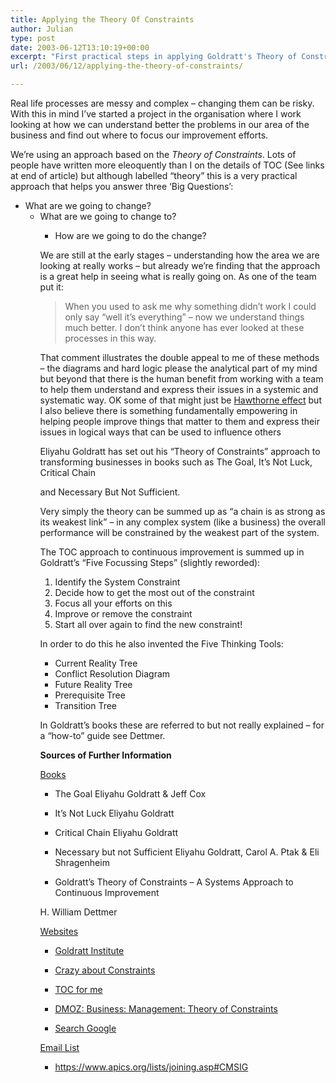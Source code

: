 ```yaml
---
title: Applying the Theory Of Constraints
author: Julian
type: post
date: 2003-06-12T13:10:19+00:00
excerpt: "First practical steps in applying Goldratt's Theory of Constraints to real-life problems"
url: /2003/06/12/applying-the-theory-of-constraints/

---
```

Real life processes are messy and complex &#8211; changing them can be risky. With this in mind I&#8217;ve started a project in the organisation where I work looking at how we can understand better the problems in our area of the business and find out where to focus our improvement efforts.
  
We&#8217;re using an approach based on the _Theory of Constraints_. Lots of people have written more eleoquently than I on the details of TOC (See links at end of article) but although labelled &#8220;theory&#8221; this is a very practical approach that helps you answer three &#8216;Big Questions&#8217;:

  * What are we going to change?</i> 
      * What are we going to change to?</i> 
          * How are we going to do the change?</i> </ul> 
            We are still at the early stages &#8211; understanding how the area we are looking at really works &#8211; but already we&#8217;re finding that the approach is a great help in seeing what is really going on. As one of the team put it:
            
            > When you used to ask me why something didn&#8217;t work I could only say &#8220;well it&#8217;s everything&#8221; &#8211; now we understand things much better. I don&#8217;t think anyone has ever looked at these processes in this way.
            
            That comment illustrates the double appeal to me of these methods &#8211; the diagrams and hard logic please the analytical part of my mind but beyond that there is the human benefit from working with a team to help them understand and express their issues in a systemic and systematic way. OK some of that might just be [Hawthorne effect][1] but I also believe there is something fundamentally empowering in helping people improve things that matter to them and express their issues in logical ways that can be used to influence others
  
            <!--more-->
            
            
  
            Eliyahu Goldratt has set out his &#8220;Theory of Constraints&#8221; approach to transforming businesses in books such as <amazonlink asin="0566074184">The Goal</amazonlink>, <amazonlink asin="0566076276">It&#8217;s Not Luck</amazonlink>, <amazonlink asin="0566080389">Critical Chain</amazonlink>
   
            and <amazonlink asin="0884271706">Necessary But Not Sufficient</amazonlink>. 
            
            Very simply the theory can be summed up as &#8220;a chain is as strong as its weakest link&#8221; &#8211; in any complex system (like a business) the overall performance will be constrained by the weakest part of the system.
            
            The TOC approach to continuous improvement is summed up in Goldratt&#8217;s &#8220;Five Focussing Steps&#8221; (slightly reworded):
            
              1. Identify the System Constraint
              2. Decide how to get the most out of the constraint
              3. Focus all your efforts on this
              4. Improve or remove the constraint
              5. Start all over again to find the new constraint!
            
            In order to do this he also invented the Five Thinking Tools:
            
              * Current Reality Tree
              * Conflict Resolution Diagram
              * Future Reality Tree
              * Prerequisite Tree
              * Transition Tree
            
            In Goldratt&#8217;s books these are referred to but not really explained &#8211; for a &#8220;how-to&#8221; guide see <amazonlink asin="0873893700">Dettmer</amazonlink>.
            
            **Sources of Further Information**
            
            <u>Books</u>
            
            * <amazonlink asin="0566074184">The Goal</amazonlink> Eliyahu Goldratt & Jeff Cox
            
            * <amazonlink asin="0566076276">It&#8217;s Not Luck</amazonlink> Eliyahu Goldratt 
            
            * <amazonlink asin="0566080389">Critical Chain</amazonlink> Eliyahu Goldratt 
            
            * <amazonlink asin="0884271706">Necessary but not Sufficient</amazonlink> Eliyahu Goldratt, Carol A. Ptak & Eli Shragenheim
            
            * <amazonlink asin="0873893700">Goldratt&#8217;s Theory of Constraints &#8211; A Systems Approach to Continuous Improvement
  
            </amazonlink> H. William Dettmer
            
            <u>Websites</u>
            
            * [Goldratt Institute][2]
            
            * [Crazy about Constraints][3]
            
            * [TOC for me][4]
            
            * [DMOZ: Business: Management: Theory of Constraints][5]
            
            * [Search Google][6]
            
            <u>Email List</u>
            
            * <https://www.apics.org/lists/joining.asp#CMSIG>

 [1]: https://pespmc1.vub.ac.be/ASC/HAWTHO_EFFEC.html
 [2]: https://www.goldratt.com/
 [3]: https://www.rogo.com/cac/
 [4]: https://www.tocforme.com/
 [5]: https://dmoz.org/Business/Management/Theory_of_Constraints/
 [6]: https://www.google.com/search?sourceid=navclient&ie=UTF-8&oe=UTF-8&q=constraints+toc
